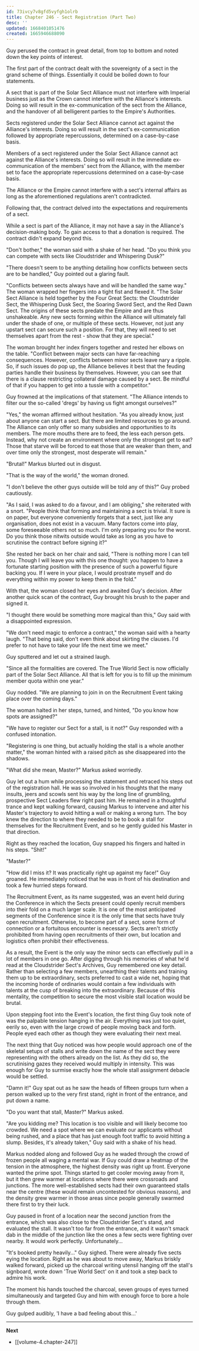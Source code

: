 ```yaml
---
id: 73ivcy7v8gfd5vyfgh1olrb
title: Chapter 246 - Sect Registration (Part Two)
desc: ''
updated: 1668401051476
created: 1665946688090
---
```


Guy perused the contract in great detail, from top to bottom and noted down the key points of interest.

The first part of the contract dealt with the sovereignty of a sect in the grand scheme of things. Essentially it could be boiled down to four statements.

A sect that is part of the Solar Sect Alliance must not interfere with Imperial business just as the Crown cannot interfere with the Alliance's interests. Doing so will result in the ex-communication of the sect from the Alliance, and the handover of all belligerent parties to the Empire's Authorities.

Sects registered under the Solar Sect Alliance cannot act against the Alliance's interests. Doing so will result in the sect's ex-communication followed by appropriate repercussions, determined on a case-by-case basis.

Members of a sect registered under the Solar Sect Alliance cannot act against the Alliance's interests. Doing so will result in the immediate ex-communication of the members' sect from the Alliance, with the member set to face the appropriate repercussions determined on a case-by-case basis.

The Alliance or the Empire cannot interfere with a sect's internal affairs as long as the aforementioned regulations aren't contradicted.

Following that, the contract delved into the expectations and requirements of a sect.

While a sect is part of the Alliance, it may not have a say in the Alliance's decision-making body. To gain access to that a donation is required. The contract didn't expand beyond this.

"Don't bother," the woman said with a shake of her head. "Do you think you can compete with sects like Cloudstrider and Whispering Dusk?"

"There doesn't seem to be anything detailing how conflicts between sects are to be handled," Guy pointed out a glaring fault.

"Conflicts between sects always have and will be handled the same way." The woman wrapped her fingers into a tight fist and flexed it. "The Solar Sect Alliance is held together by the Four Great Sects: the Cloudstrider Sect, the Whispering Dusk Sect, the Soaring Sword Sect, and the Red Dawn Sect. The origins of these sects predate the Empire and are thus unshakeable. Any new sects forming within the Alliance will ultimately fall under the shade of one, or multiple of these sects. However, not just any upstart sect can secure such a position. For that, they will need to set themselves apart from the rest - show that they are special."

The woman brought her index fingers together and rested her elbows on the table. "Conflict between major sects can have far-reaching consequences. However, conflicts between minor sects leave nary a ripple. So, if such issues do pop up, the Alliance believes it best that the feuding parties handle their business by themselves. However, you can see that there is a clause restricting collateral damage caused by a sect. Be mindful of that if you happen to get into a tussle with a competitor."

Guy frowned at the implications of that statement. "The Alliance intends to filter our the so-called 'dregs' by having us fight amongst ourselves?"

"Yes," the woman affirmed without hesitation. "As you already know, just about anyone can start a sect. But there are limited resources to go around. The Alliance can only offer so many subsidies and opportunities to its members. The more mouths there are to feed, the less each person gets. Instead, why not create an environment where only the strongest get to eat? Those that starve will be forced to eat those that are weaker than them, and over time only the strongest, most desperate will remain."

"Brutal!" Markus blurted out in disgust.

"That is the way of the world," the woman droned.

"I don't believe the other guys outside will be told any of this?" Guy probed cautiously.

"As I said, I was asked to do a favour, and I am obliging," she reiterated with a snort. "People think that forming and maintaining a sect is trivial. It sure is on paper, but everyone conveniently forgets that a sect, just like any organisation, does not exist in a vacuum. Many factors come into play, some foreseeable others not so much. I'm only preparing you for the worst. Do you think those nitwits outside would take as long as you have to scrutinise the contract before signing it?"

She rested her back on her chair and said, "There is nothing more I can tell you. Though I will leave you with this one thought: you happen to have a fortunate starting position with the presence of such a powerful figure backing you. If I were in your place, I would prostrate myself and do everything within my power to keep them in the fold."

With that, the woman closed her eyes and awaited Guy's decision. After another quick scan of the contract, Guy brought his brush to the paper and signed it.

"I thought there would be something more magical than this," Guy said with a disappointed expression.

"We don't need magic to enforce a contract," the woman said with a hearty laugh. "That being said, don't even think about skirting the clauses. I'd prefer to not have to take your life the next time we meet."

Guy sputtered and let out a strained laugh.

"Since all the formalities are covered. The True World Sect is now officially part of the Solar Sect Alliance. All that is left for you is to fill up the minimum member quota within one year."

Guy nodded. "We are planning to join in on the Recruitment Event taking place over the coming days."

The woman halted in her steps, turned, and hinted, "Do you know how spots are assigned?"

"We have to register our Sect for a stall, is it not?" Guy responded with a confused intonation.

"Registering is one thing, but actually holding the stall is a whole another matter," the woman hinted with a raised pitch as she disappeared into the shadows.

"What did she mean, Master?" Markus asked worriedly.

Guy let out a hum while processing the statement and retraced his steps out of the registration hall. He was so involved in his thoughts that the many insults, jeers and scowls sent his way by the long line of grumbling, prospective Sect Leaders flew right past him. He remained in a thoughtful trance and kept walking forward, causing Markus to intervene and alter his Master's trajectory to avoid hitting a wall or making a wrong turn. The boy knew the direction to where they needed to be to book a stall for themselves for the Recruitment Event, and so he gently guided his Master in that direction.

Right as they reached the location, Guy snapped his fingers and halted in his steps. "Shit!"

"Master?"

"How did I miss it? It was practically right up against my face!" Guy groaned. He immediately noticed that he was in front of his destination and took a few hurried steps forward.

The Recruitment Event, as its name suggested, was an event held during the Conference in which the Sects present could openly recruit members into their fold on a much larger scale. It is one of the most anticipated segments of the Conference since it is the only time that sects have truly open recruitment. Otherwise, to become part of a sect, some form of connection or a fortuitous encounter is necessary. Sects aren't strictly prohibited from having open recruitments of their own, but location and logistics often prohibit their effectiveness.

As a result, the Event is the only way the minor sects can effectively pull in a lot of members in one go. After digging through his memories of what he'd read at the Cloudstrider Sect's Archives, Guy remembered one key detail. Rather than selecting a few members, unearthing their talents and training them up to be extraordinary, sects preferred to cast a wide net, hoping that the incoming horde of ordinaries would contain a few individuals with talents at the cusp of breaking into the extraordinary. Because of this mentality, the competition to secure the most visible stall location would be brutal.

Upon stepping foot into the Event's location, the first thing Guy took note of was the palpable tension hanging in the air. Everything was just too quiet, eerily so, even with the large crowd of people moving back and forth. People eyed each other as though they were evaluating their next meal.

The next thing that Guy noticed was how people would approach one of the skeletal setups of stalls and write down the name of the sect they were representing with the others already on the list. As they did so, the scrutinising gazes they received would multiply in intensity. This was enough for Guy to surmise exactly how the whole stall assignment debacle would be settled.

"Damn it!" Guy spat out as he saw the heads of fifteen groups turn when a person walked up to the very first stand, right in front of the entrance, and put down a name.

"Do you want that stall, Master?" Markus asked.

"Are you kidding me? This location is too visible and will likely become too crowded. We need a spot where we can evaluate our applicants without being rushed, and a place that has just enough foot traffic to avoid hitting a slump. Besides, it's already taken," Guy said with a shake of his head.

Markus nodded along and followed Guy as he waded through the crowd of frozen people all waging a mental war. If Guy could draw a heatmap of the tension in the atmosphere, the highest density was right up front. Everyone wanted the prime spot. Things started to get cooler moving away from it, but it then grew warmer at locations where there were crossroads and junctions. The more well-established sects had their own guaranteed stalls near the centre (these would remain uncontested for obvious reasons), and the density grew warmer in those areas since people generally swarmed there first to try their luck.

Guy paused in front of a location near the second junction from the entrance, which was also close to the Cloudstrider Sect's stand, and evaluated the stall. It wasn't too far from the entrance, and it wasn't smack dab in the middle of the junction like the ones a few sects were fighting over nearby. It would work perfectly. Unfortunately...

"It's booked pretty heavily..." Guy sighed. There were already five sects eying the location. Right as he was about to move away, Markus briskly walked forward, picked up the charcoal writing utensil hanging off the stall's signboard, wrote down 'True World Sect' on it and took a step back to admire his work.

The moment his hands touched the charcoal, seven groups of eyes turned simultaneously and targeted Guy and him with enough force to bore a hole through them.

Guy gulped audibly, 'I have a bad feeling about this...'

____

**Next**
* [[volume-4.chapter-247]]